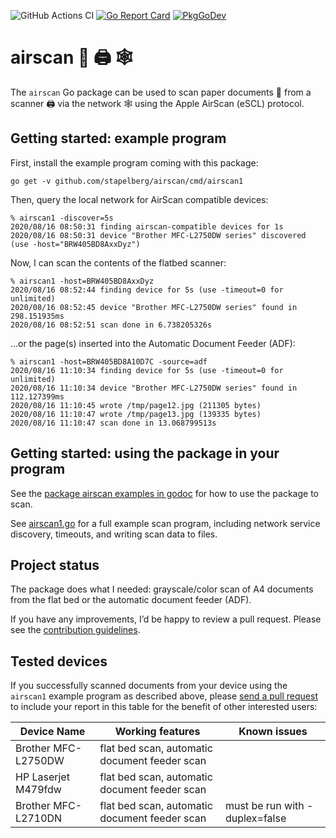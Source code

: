 ![GitHub Actions CI](https://github.com/stapelberg/airscan/workflows/CI/badge.svg)
[![Go Report Card](https://goreportcard.com/badge/github.com/stapelberg/airscan)](https://goreportcard.com/report/github.com/stapelberg/airscan)
[![PkgGoDev](https://pkg.go.dev/badge/github.com/stapelberg/airscan)](https://pkg.go.dev/github.com/stapelberg/airscan)

# airscan 📄 🖨️ 🕸️

The `airscan` Go package can be used to scan paper documents 📄 from a scanner
🖨️ via the network 🕸️ using the Apple AirScan (eSCL) protocol.

## Getting started: example program

First, install the example program coming with this package:

```
go get -v github.com/stapelberg/airscan/cmd/airscan1
```

Then, query the local network for AirScan compatible devices:

```
% airscan1 -discover=5s
2020/08/16 08:50:31 finding airscan-compatible devices for 1s
2020/08/16 08:50:31 device "Brother MFC-L2750DW series" discovered (use -host="BRW405BD8AxxDyz")
```

Now, I can scan the contents of the flatbed scanner:
```
% airscan1 -host=BRW405BD8AxxDyz
2020/08/16 08:52:44 finding device for 5s (use -timeout=0 for unlimited)
2020/08/16 08:52:45 device "Brother MFC-L2750DW series" found in 298.151935ms
2020/08/16 08:52:51 scan done in 6.738205326s
```

…or the page(s) inserted into the Automatic Document Feeder (ADF):
```
% airscan1 -host=BRW405BD8A10D7C -source=adf
2020/08/16 11:10:34 finding device for 5s (use -timeout=0 for unlimited)
2020/08/16 11:10:34 device "Brother MFC-L2750DW series" found in 112.127399ms
2020/08/16 11:10:45 wrote /tmp/page12.jpg (211305 bytes)
2020/08/16 11:10:47 wrote /tmp/page13.jpg (139335 bytes)
2020/08/16 11:10:47 scan done in 13.068799513s
```

## Getting started: using the package in your program

See the [package airscan examples in
godoc](https://pkg.go.dev/github.com/stapelberg/airscan?tab=doc#pkg-examples)
for how to use the package to scan.

See
[airscan1.go](https://github.com/stapelberg/airscan/blob/master/cmd/airscan1/airscan1.go#L100)
for a full example scan program, including network service discovery, timeouts,
and writing scan data to files.

## Project status

The package does what I needed: grayscale/color scan of A4 documents from the
flat bed or the automatic document feeder (ADF).

If you have any improvements, I’d be happy to review a pull request. Please see the [contribution guidelines](/docs/contributing.md).

## Tested devices

If you successfully scanned documents from your device using the `airscan1`
example program as described above, please [send a pull
request](https://github.com/stapelberg/airscan/edit/master/README.md) to include
your report in this table for the benefit of other interested users:

| Device Name | Working features | Known issues |
| ----------- | ---------------- | ------------ |
| Brother MFC-L2750DW | flat bed scan, automatic document feeder scan | |
| HP Laserjet M479fdw | flat bed scan, automatic document feeder scan | |
| Brother MFC-L2710DN | flat bed scan, automatic document feeder scan | must be run with -duplex=false |
